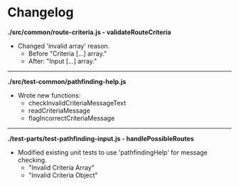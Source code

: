 # Changelog

**./src/common/route-criteria.js - validateRouteCriteria**
* Changed 'invalid array' reason.
	* Before "Criteria [...] array."
	* After: "Input [...] array."

---

**./src/test-common/pathfinding-help.js**
* Wrote new functions:
	* checkInvalidCriteriaMessageText
	* readCriteriaMessage
	* flagIncorrectCriteriaMessage

---

**./test-parts/test-pathfinding-input.js - handlePossibleRoutes**
* Modified existing unit tests to use 'pathfindingHelp' for message checking.
	* "Invalid Criteria Array"
	* "Invalid Criteria Object"